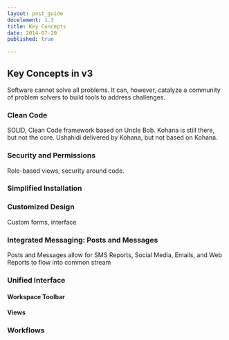 ```yaml
---
layout: post_guide
docelement: 1.3
title: Key Concepts
date: 2014-07-20
published: true

---
```


## Key Concepts in v3


Software cannot solve all problems. It can, however, catalyze a community of problem solvers to build tools to address challenges.

### Clean Code


SOLID, Clean Code framework based on Uncle Bob. Kohana is still there, but not the core. Ushahidi delivered by Kohana, but not based on Kohana.

### Security and Permissions


Role-based views, security around code.

### Simplified Installation

### Customized Design
Custom forms, interface

### Integrated Messaging: Posts and Messages


Posts and Messages allow for SMS Reports, Social Media, Emails, and Web Reports to flow into common stream

### Unified Interface

#### Workspace Toolbar

#### Views

### Workflows


